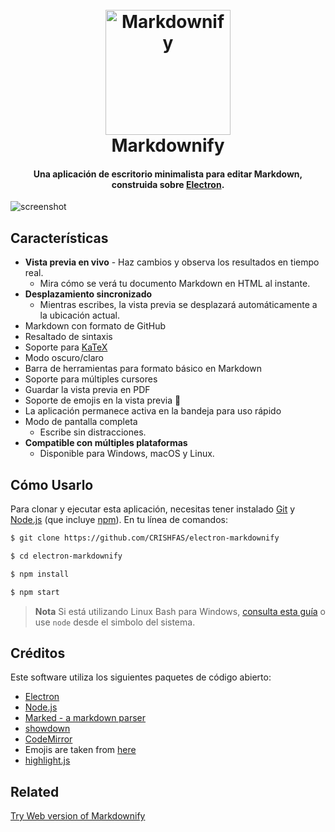 <h1 align="center">
  <br>
  <a href="http://www.amitmerchant.com/electron-markdownify"><img src="https://raw.githubusercontent.com/amitmerchant1990/electron-markdownify/master/app/img/markdownify.png" alt="Markdownify" width="200"></a>
  <br>
  Markdownify
  <br>
</h1>

<h4 align="center">Una aplicación de escritorio minimalista para editar Markdown, construida sobre <a href="http://electron.atom.io" target="_blank">Electron</a>.</h4>

![screenshot](https://raw.githubusercontent.com/amitmerchant1990/electron-markdownify/master/app/img/markdownify.gif)

## Características

* **Vista previa en vivo** - Haz cambios y observa los resultados en tiempo real.
  - Mira cómo se verá tu documento Markdown en HTML al instante.
* **Desplazamiento sincronizado**
  - Mientras escribes, la vista previa se desplazará automáticamente a la ubicación actual.
* Markdown con formato de GitHub  
* Resaltado de sintaxis
* Soporte para [KaTeX](https://khan.github.io/KaTeX/)
* Modo oscuro/claro
* Barra de herramientas para formato básico en Markdown
* Soporte para múltiples cursores
* Guardar la vista previa en PDF
* Soporte de emojis en la vista previa 🎉
* La aplicación permanece activa en la bandeja para uso rápido
* Modo de pantalla completa
  - Escribe sin distracciones.
* **Compatible con múltiples plataformas**
  - Disponible para Windows, macOS y Linux.

## Cómo Usarlo

Para clonar y ejecutar esta aplicación, necesitas tener instalado [Git](https://git-scm.com) y [Node.js](https://nodejs.org/en/download/) (que incluye [npm](http://npmjs.com)). En tu línea de comandos:

```bash
$ git clone https://github.com/CRISHFAS/electron-markdownify

$ cd electron-markdownify

$ npm install

$ npm start
```

> **Nota**
> Si está utilizando Linux Bash para Windows, [consulta esta guía](https://www.howtogeek.com/261575/how-to-run-graphical-linux-desktop-applications-from-windows-10s-bash-shell/) o use `node` desde el simbolo del sistema.

## Créditos

Este software utiliza los siguientes paquetes de código abierto:

- [Electron](http://electron.atom.io/)
- [Node.js](https://nodejs.org/)
- [Marked - a markdown parser](https://github.com/chjj/marked)
- [showdown](http://showdownjs.github.io/showdown/)
- [CodeMirror](http://codemirror.net/)
- Emojis are taken from [here](https://github.com/arvida/emoji-cheat-sheet.com)
- [highlight.js](https://highlightjs.org/)

## Related

[Try Web version of Markdownify](https://notepad.js.org/markdown-editor/)